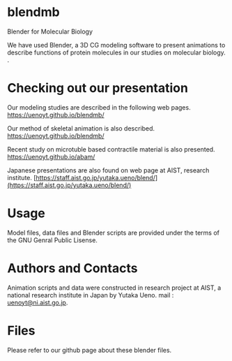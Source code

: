 # blendmb
Blender for Molecular Biology

We have used Blender, a 3D CG modeling software to present animations to describe functions of protein molecules
in our studies on molecular biology.
. 

Checking out our presentation
==============================

Our modeling studies are described in the following web pages.
https://uenoyt.github.io/blendmb/

Our method of skeletal animation is also described.
https://uenoyt.github.io/blendmb/

Recent study on microtuble based contractile material is also presented.
https://uenoyt.github.io/abam/

Japanese presentations are also found on web page at AIST, research institute. 
[https://staff.aist.go.jp/yutaka.ueno/blend/](https://staff.aist.go.jp/yutaka.ueno/blend/)


Usage
=======
Model files, data files and Blender scripts are provided under the terms of the GNU Genral Public Lisense.


Authors and Contacts
====================
Animation scripts and data were constructed in research project at AIST, a national research institute in Japan by Yutaka Ueno.
mail : uenoyt@ni.aist.go.jp. 

Files
============
Please refer to our github page about these blender files.
